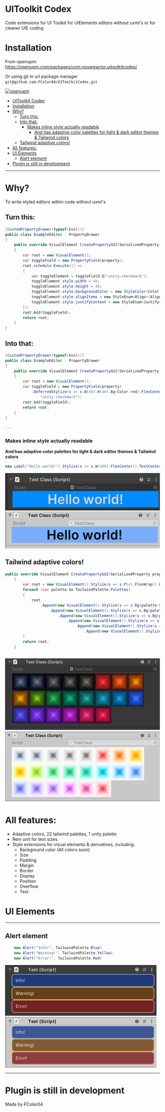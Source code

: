 ﻿# UIToolkit Codex

Code extensions for UI Toolkit for UIElements editors without uxml's or for cleaner UIE coding

# Installation
From openupm: https://openupm.com/packages/com.novareactor.uitoolkitcodex/

Or using git in url package manager `git@github.com:FColor04/UIToolkitCodex.git`

[![openupm](https://img.shields.io/badge/dynamic/json?color=brightgreen&label=openupm-downloads&query=%24.downloads&suffix=%2Fmonth&url=https%3A%2F%2Fpackage.openupm.com%2Fdownloads%2Fpoint%2Flast-month%2Fcom.novareactor.uitoolkitcodex)](https://openupm.com/packages/com.novareactor.uitoolkitcodex/)

<!-- TOC -->
* [UIToolkit Codex](#uitoolkit-codex)
* [Installation](#installation)
* [Why?](#why)
  * [Turn this:](#turn-this)
  * [Into that:](#into-that)
    * [Makes inline style actually readable](#makes-inline-style-actually-readable)
        * [And has adaptive color palettes for light & dark editor themes & Tailwind colors](#and-has-adaptive-color-palettes-for-light--dark-editor-themes--tailwind-colors)
  * [Tailwind adaptive colors!](#tailwind-adaptive-colors)
* [All features:](#all-features)
* [UI Elements](#ui-elements)
  * [Alert element](#alert-element)
* [Plugin is still in development](#plugin-is-still-in-development)
<!-- TOC -->

---
# Why?

To write styled editors within code without uxml's

## Turn this:
```csharp
[CustomPropertyDrawer(typeof(bool))]
public class ExampleEditor : PropertyDrawer
{
    public override VisualElement CreatePropertyGUI(SerializedProperty property)
    {
        var root = new VisualElement();
        var toggleField = new PropertyField(property);
        root.schedule.Execute(() =>
        {
            var toggleElement = toggleField.Q("unity-checkmark");
            toggleElement.style.width = 48;
            toggleElement.style.height = 48;
            toggleElement.style.backgroundColor = new StyleColor(Color.red);
            toggleElement.style.alignItems = new StyleEnum<Align>(Align.Center);
            toggleElement.style.justifyContent = new StyleEnum<Justify>(Justify.Center);
        });
        root.Add(toggleField);
        return root;
    }
}
```
## Into that:
```csharp
[CustomPropertyDrawer(typeof(bool))]
public class ExampleEditor : PropertyDrawer
{
    public override VisualElement CreatePropertyGUI(SerializedProperty property)
    {
        var root = new VisualElement();
        var toggleField = new PropertyField(property)
            .DeferredStylize(s => s.W(48).H(48).Bg(Color.red).FlexCenter(), 
                "unity-checkmark");
        root.Add(toggleField);
        return root;
    }
}

---

```
### Makes inline style actually readable
**And has adaptive color palettes for light & dark editor themes & Tailwind colors**
```csharp
new Label("Hello world!").Stylize(s => s.W(400).FlexCenter().TextCenter().Text4Xl().Bold().Bg(EditorPalette.AccentColor));
```

![label-example-dark.png](Documentation~/label-dark.png)
![label-example-light.png](Documentation~/label-light.png)

## Tailwind adaptive colors!

```csharp
public override VisualElement CreatePropertyGUI(SerializedProperty property)
    {
        var root = new VisualElement().Stylize(s => s.P(4).FlexWrap().FlexRow());
        foreach (var palette in TailwindPalette.Palettes)
        {
            root
                .Append(new VisualElement().Stylize(s => s.Bg(palette.S50S950.Pick()).P(4))
                    .Append(new VisualElement().Stylize(s => s.Bg(palette.S100S900.Pick()).P(4))
                        .Append(new VisualElement().Stylize(s => s.Bg(palette.S200S800.Pick()).P(4))
                            .Append(new VisualElement().Stylize(s => s.Bg(palette.S300S700.Pick()).P(4))
                                .Append(new VisualElement().Stylize(s => s.Bg(palette.S400S600.Pick()).P(4))
                                    .Append(new VisualElement().Stylize(s => s.Bg(palette.S500S500.Pick()).P(4))))))));
        }
        return root;
    }
```

![tw-colors.png](Documentation~/tw-colors.png)
![tw-colors.png](Documentation~/tw-colors-light.png)
---

# All features:
- Adaptive colors, 22 tailwind palettes, 1 unity palette
- Rem unit for text sizes
- Style extensions for visual elements & derivatives, including:
  - Background color (All colors soon)
  - Size
  - Padding
  - Margin
  - Border
  - Display
  - Position
  - Overflow
  - Text



# UI Elements

---

## Alert element
```csharp 
    new Alert("Info!", TailwindPalette.Blue)
    new Alert("Warning!", TailwindPalette.Yellow)
    new Alert("Error!", TailwindPalette.Red)
```
![alert-dark.png](Documentation%7E%2Falert-dark.png)
![alert-light.png](Documentation%7E%2Falert-light.png)

---

# Plugin is still in development
Made by FColor04